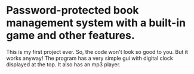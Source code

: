 # Password-protected book management system with a built-in game and other features.
This is my first project ever. So, the code won't look so good to you. But it works anyway!
The program has a very simple gui with digital clock displayed at the top. It also has an mp3 player.

